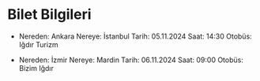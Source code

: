 # Bilet Bilgileri

- Nereden: Ankara
  Nereye: İstanbul
  Tarih: 05.11.2024
  Saat: 14:30
  Otobüs: Iğdır Turizm

- Nereden: İzmir
  Nereye: Mardin
  Tarih: 06.11.2024
  Saat: 09:00
  Otobüs: Bizim Iğdır
